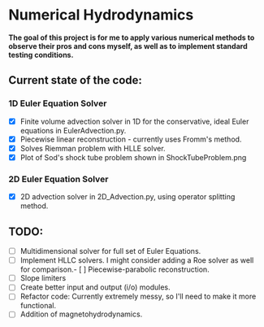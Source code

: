 # Numerical Hydrodynamics
**The goal of this project is for me to apply various numerical methods to observe their pros and cons myself, as well as to implement standard testing conditions.**

## Current state of the code:
### 1D Euler Equation Solver
- [x] Finite volume advection solver in 1D for the conservative, ideal Euler equations in EulerAdvection.py.
- [x] Piecewise linear reconstruction - currently uses Fromm's method.
- [x] Solves Riemman problem with HLLE solver.
- [x] Plot of Sod's shock tube problem shown in ShockTubeProblem.png

### 2D Euler Equation Solver
- [x] 2D advection solver in 2D_Advection.py, using operator splitting method.
## TODO:
- [ ] Multidimensional solver for full set of Euler Equations.
- [ ] Implement HLLC solvers. I might consider adding a Roe solver as well for comparison.- [ ] Piecewise-parabolic reconstruction.
- [ ] Slope limiters
- [ ] Create better input and output (i/o) modules.
- [ ] Refactor code: Currently extremely messy, so I'll need to make it more functional.
- [ ] Addition of magnetohydrodynamics. 
